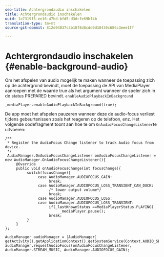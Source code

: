 ```yaml
---
seo-title: Achtergrondaudio inschakelen
title: Achtergrondaudio inschakelen
uuid: 1e7319f5-ee16-47bd-bfd5-d3dcfe69bf4b
translation-type: tm+mt
source-git-commit: 812d04037c3b18f8d8cdd0d18430c686c3eee1ff

---
```



# Achtergrondaudio inschakelen {#enable-background-audio}

Om het afspelen van audio mogelijk te maken wanneer de toepassing zich op de achtergrond bevindt, moet de toepassing de API van MediaPlayer aanroepen met de waarde true als het argument wanneer de speler zich in de status PREPARED bevindt. `enableAudioPlaybackInBackground`

```
_mediaPlayer.enableAudioPlaybackInBackground(true);
```

De app moet het afspelen pauzeren wanneer deze de audio-focus verliest tijdens gebeurtenissen zoals het reageren op de telefoon, enz. Het volgende codefragment toont aan hoe te om `OnAudioFocusChangeListener`te uitvoeren:

```
/** 
 * Register the AudioFocus Change listener to track Audio focus from device. 
 */ 
 AudioManager.OnAudioFocusChangeListener onAudioFocusChangeListener = new AudioManager.OnAudioFocusChangeListener(){ 
     @Override 
     public void onAudioFocusChange(int focusChange){ 
          switch(focusChange){ 
               case AudioManager.AUDIOFOCUS_GAIN: 
                    break; 
               case AudioManager.AUDIOFOCUS_LOSS_TRANSIENT_CAN_DUCK: 
                    /* lower output volume*/ 
                    break; 
               case AudioManager.AUDIOFOCUS_LOSS: 
               case AudioManager.AUDIOFOCUS_LOSS_TRANSIENT: 
                    if(_lastKnownStatus ==MediaPlayerStatus.PLAYING) 
                         _mediaPlayer.pause(); 
                    break; 
          } 
     } 
}; 
 
AudioManager audioManager = (AudioManager) getActivity().getApplicationContext().getSystemService(Context.AUDIO_SERVICE); 
audioManager.requestAudioFocus(onAudioFocusChangeListener, AudioManager.STREAM_MUSIC, AudioManager.AUDIOFOCUS_GAIN);
```

